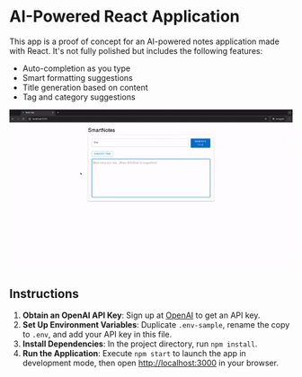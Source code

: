 # AI-Powered React Application

This app is a proof of concept for an AI-powered notes application made with React. It's not fully polished but includes the following features:
- Auto-completion as you type
- Smart formatting suggestions
- Title generation based on content
- Tag and category suggestions

![Demo](demo.gif)

## Instructions

1. **Obtain an OpenAI API Key**: Sign up at [OpenAI](https://platform.openai.com) to get an API key.
2. **Set Up Environment Variables**: Duplicate `.env-sample`, rename the copy to `.env`, and add your API key in this file.
3. **Install Dependencies**: In the project directory, run `npm install`.
4. **Run the Application**: Execute `npm start` to launch the app in development mode, then open [http://localhost:3000](http://localhost:3000) in your browser.
